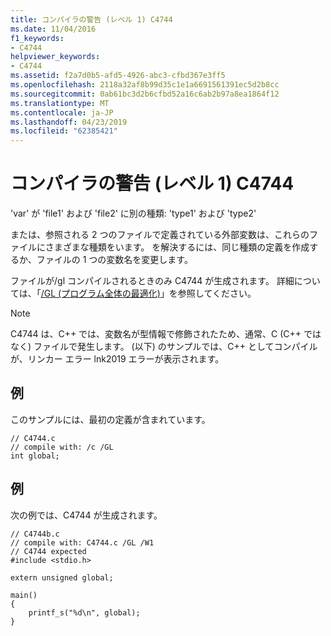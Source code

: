 ```yaml
---
title: コンパイラの警告 (レベル 1) C4744
ms.date: 11/04/2016
f1_keywords:
- C4744
helpviewer_keywords:
- C4744
ms.assetid: f2a7d0b5-afd5-4926-abc3-cfbd367e3ff5
ms.openlocfilehash: 2118a32af8b99d35c1e1a6691561391ec5d2b8cc
ms.sourcegitcommit: 0ab61bc3d2b6cfbd52a16c6ab2b97a8ea1864f12
ms.translationtype: MT
ms.contentlocale: ja-JP
ms.lasthandoff: 04/23/2019
ms.locfileid: "62385421"
---
```

# <a name="compiler-warning-level-1-c4744"></a>コンパイラの警告 (レベル 1) C4744

'var' が 'file1' および 'file2' に別の種類: 'type1' および 'type2'

または、参照される 2 つのファイルで定義されている外部変数は、これらのファイルにさまざまな種類をいます。  を解決するには、同じ種類の定義を作成するか、ファイルの 1 つの変数名を変更します。

ファイルが/gl コンパイルされるときのみ C4744 が生成されます。  詳細については、「[/GL (プログラム全体の最適化)](../../build/reference/gl-whole-program-optimization.md)」を参照してください。

> [!NOTE]
>  C4744 は、C++ では、変数名が型情報で修飾されたため、通常、C (C++ ではなく) ファイルで発生します。  (以下) のサンプルでは、C++ としてコンパイルが、リンカー エラー lnk2019 エラーが表示されます。

## <a name="example"></a>例

このサンプルには、最初の定義が含まれています。

```
// C4744.c
// compile with: /c /GL
int global;
```

## <a name="example"></a>例

次の例では、C4744 が生成されます。

```
// C4744b.c
// compile with: C4744.c /GL /W1
// C4744 expected
#include <stdio.h>

extern unsigned global;

main()
{
    printf_s("%d\n", global);
}
```